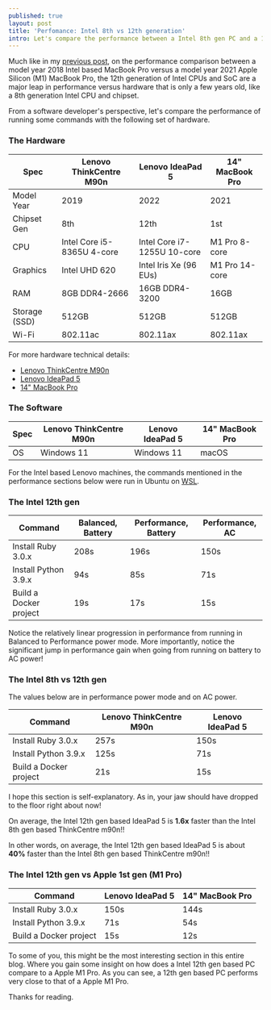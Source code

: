 ```yaml
---
published: true
layout: post
title: 'Perfomance: Intel 8th vs 12th generation'
intro: Let's compare the performance between a Intel 8th gen PC and a 12th gen PC
---
```


Much like in my [previous post][0], on the performance comparison between a model year 2018 Intel based MacBook Pro versus a model year 2021 Apple Silicon (M1) MacBook Pro, the 12th generation of Intel CPUs and SoC are a major leap in performance versus hardware that is only a few years old, like a 8th generation Intel CPU and chipset.

From a software developer's perspective, let's compare the performance of running some commands with the following set of hardware.

### The Hardware

Spec               | Lenovo ThinkCentre M90n    | Lenovo IdeaPad 5            | 14" MacBook Pro
------------------ | -------------------------- | --------------------------- | ----------------
Model Year         | 2019                       | 2022                        | 2021
Chipset Gen        | 8th                        | 12th                        | 1st
CPU                | Intel Core i5-8365U 4-core | Intel Core i7-1255U 10-core | M1 Pro 8-core
Graphics           | Intel UHD 620              | Intel Iris Xe (96 EUs)      | M1 Pro 14-core
RAM                | 8GB DDR4-2666              | 16GB DDR4-3200              | 16GB
Storage (SSD)      | 512GB                      | 512GB                       | 512GB
Wi-Fi              | 802.11ac                   | 802.11ax                    | 802.11ax

For more hardware technical details:
- [Lenovo ThinkCentre M90n][1]
- [Lenovo IdeaPad 5][2]
- [14" MacBook Pro][3]

### The Software

Spec            | Lenovo ThinkCentre M90n    | Lenovo IdeaPad 5            | 14" MacBook Pro
--------------- | -------------------------- | --------------------------- | ----------------
OS              | Windows 11                 | Windows 11                  | macOS

For the Intel based Lenovo machines, the commands mentioned in the performance sections below were run in Ubuntu on [WSL][4].

### The Intel 12th gen

Command                | Balanced, Battery | Performance, Battery | Performance, AC
---------------------- | ----------------- | -------------------- | ----------------
Install Ruby 3.0.x     | 208s              | 196s                 | 150s
Install Python 3.9.x   | 94s               | 85s                  | 71s
Build a Docker project | 19s               | 17s                  | 15s

Notice the relatively linear progression in performance from running in Balanced to Performance power mode. More importantly, notice the significant jump in performance gain when going from running on battery to AC power!

### The Intel 8th vs 12th gen

The values below are in performance power mode and on AC power.

Command                | Lenovo ThinkCentre M90n | Lenovo IdeaPad 5
---------------------- | ----------------------- | ----------------
Install Ruby 3.0.x     | 257s                    | 150s
Install Python 3.9.x   | 125s                    | 71s
Build a Docker project | 21s                     | 15s

I hope this section is self-explanatory. As in, your jaw should have dropped to the floor right about now!

On average, the Intel 12th gen based IdeaPad 5 is **1.6x** faster than the Intel 8th gen based ThinkCentre m90n!!

In other words, on average, the Intel 12th gen based IdeaPad 5 is about **40%** faster than the Intel 8th gen based ThinkCentre m90n!!

### The Intel 12th gen vs Apple 1st gen (M1 Pro)

Command                | Lenovo IdeaPad 5 | 14" MacBook Pro
---------------------- | ---------------- | ----------------
Install Ruby 3.0.x     | 150s             | 144s
Install Python 3.9.x   | 71s              | 54s
Build a Docker project | 15s              | 12s

To some of you, this might be the most interesting section in this entire blog. Where you gain some insight on how does a Intel 12th gen based PC compare to a Apple M1 Pro. As you can see, a 12th gen based PC performs very close to that of a Apple M1 Pro.  

Thanks for reading.

[0]: /2021-macbook-pro-is-fast
[1]: https://psref.lenovo.com/Detail/ThinkCentre_M90n1_Nano?M=11AD0021US
[2]: https://psref.lenovo.com/Detail/IdeaPad/IdeaPad_5_15IAL7?M=82SF000NUS
[3]: https://support.apple.com/kb/SP854?viewlocale=en_US&locale=en_US
[4]: https://learn.microsoft.com/en-us/windows/wsl/about